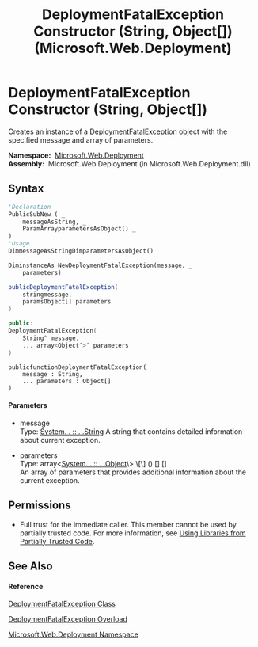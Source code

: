 ﻿---
title: DeploymentFatalException Constructor (String, Object[]) (Microsoft.Web.Deployment)
TOCTitle: DeploymentFatalException Constructor (String, Object[])
ms:assetid: M:Microsoft.Web.Deployment.DeploymentFatalException.#ctor(System.String,System.Object[])
ms:mtpsurl: https://msdn.microsoft.com/en-us/library/microsoft.web.deployment.deploymentfatalexception.deploymentfatalexception(v=VS.90)
ms:contentKeyID: 20209232
ms.date: 05/02/2012
mtps_version: v=VS.90
dev_langs:
- vb
- csharp
- c++
- jscript
api_location:
- Microsoft.Web.Deployment.dll
api_name:
- Microsoft.Web.Deployment.DeploymentFatalException..ctor
api_type:
- Managed
topic_type:
- apiref
- kbSyntax
product_family_name: VS
ROBOTS: INDEX,FOLLOW
---

# DeploymentFatalException Constructor (String, Object\[\])

Creates an instance of a [DeploymentFatalException](deploymentfatalexception-class-microsoft-web-deployment.md) object with the specified message and array of parameters.

**Namespace:**  [Microsoft.Web.Deployment](microsoft-web-deployment-namespace.md)  
**Assembly:**  Microsoft.Web.Deployment (in Microsoft.Web.Deployment.dll)

## Syntax

``` vb
'Declaration
PublicSubNew ( _
    messageAsString, _
    ParamArrayparametersAsObject() _
)
'Usage
DimmessageAsStringDimparametersAsObject()

DiminstanceAs NewDeploymentFatalException(message, _
    parameters)
```

``` csharp
publicDeploymentFatalException(
    stringmessage,
    paramsObject[] parameters
)
```

``` c++
public:
DeploymentFatalException(
    String^ message, 
    ... array<Object^>^ parameters
)
```

``` jscript
publicfunctionDeploymentFatalException(
    message : String, 
    ... parameters : Object[]
)
```

#### Parameters

  - message  
    Type: [System. . :: . .String](https://msdn.microsoft.com/en-us/library/s1wwdcbf\(v=vs.90\))  
    A string that contains detailed information about current exception.  

<!-- end list -->

  - parameters  
    Type: array\<[System. . :: . .Object](https://msdn.microsoft.com/en-us/library/e5kfa45b\(v=vs.90\))\> \[\] () \[\] \[\]  
    An array of parameters that provides additional information about the current exception.  

## Permissions

  - Full trust for the immediate caller. This member cannot be used by partially trusted code. For more information, see [Using Libraries from Partially Trusted Code](https://msdn.microsoft.com/en-us/library/8skskf63\(v=vs.90\)).

## See Also

#### Reference

[DeploymentFatalException Class](deploymentfatalexception-class-microsoft-web-deployment.md)

[DeploymentFatalException Overload](deploymentfatalexception-constructor-microsoft-web-deployment.md)

[Microsoft.Web.Deployment Namespace](microsoft-web-deployment-namespace.md)

